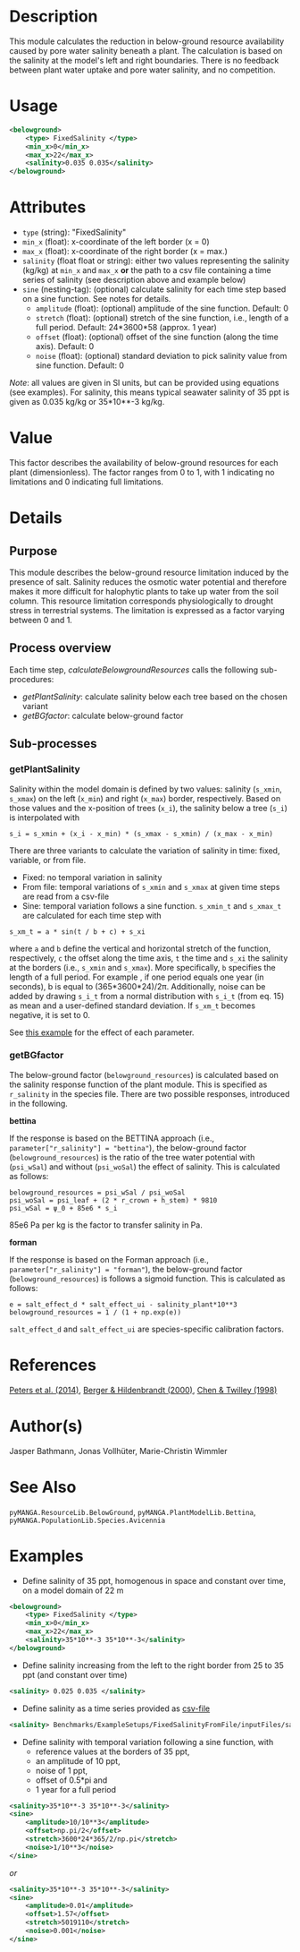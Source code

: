 # Description

This module calculates the reduction in below-ground resource availability caused by pore water salinity beneath a plant.
The calculation is based on the salinity at the model's left and right boundaries.
There is no feedback between plant water uptake and pore water salinity, and no competition.

# Usage

```xml
<belowground>
    <type> FixedSalinity </type>
    <min_x>0</min_x>
    <max_x>22</max_x>
    <salinity>0.035 0.035</salinity>
</belowground>
```

# Attributes

- ``type`` (string): "FixedSalinity"
- ``min_x`` (float): x-coordinate of the left border (x = 0)
- ``max_x`` (float): x-coordinate of the right border (x = max.)
- ``salinity`` (float float or string): either two values representing the salinity (kg/kg) at ``min_x`` and ``max_x`` <strong>or</strong> the path to a csv file containing a time series of salinity (see description above and 
        example below)
- ``sine`` (nesting-tag): (optional) calculate salinity for each time step based on a sine function. See notes for details.
  - ``amplitude`` (float): (optional) amplitude of the sine function. Default: 0
  - ``stretch`` (float): (optional) stretch of the sine function, i.e., length of a full period. Default: 24\*3600\*58 (approx. 1 year)
  - ``offset`` (float): (optional) offset of the sine function (along the time axis). Default: 0
  - ``noise`` (float): (optional) standard deviation to pick salinity value from sine function. Default: 0

*Note*: all values are given in SI units, but can be provided using equations (see examples).
For salinity, this means typical seawater salinity of 35 ppt is given as 0.035 kg/kg or 35\*10\**-3 kg/kg.

# Value

This factor describes the availability of below-ground resources for each plant (dimensionless). 
The factor ranges from 0 to 1, with 1 indicating no limitations and 0 indicating full limitations.

# Details
## Purpose

This module describes the below-ground resource limitation induced by the presence of salt. 
Salinity reduces the osmotic water potential and therefore makes it more difficult for halophytic plants to take up water from the soil column. 
This resource limitation corresponds physiologically to drought stress in terrestrial systems. 
The limitation is expressed as a factor varying between 0 and 1.

## Process overview

Each time step, *calculateBelowgroundResources* calls the following sub-procedures:
-	*getPlantSalinity*: calculate salinity below each tree based on the chosen variant
-	*getBGfactor*: calculate below-ground factor

## Sub-processes
### getPlantSalinity

Salinity within the model domain is defined by two values: salinity (``s_xmin``, ``s_xmax``) on the left (``x_min``) and right (``x_max``) border, respectively. 
Based on those values and the x-position of trees (``x_i``), the salinity below a tree (``s_i``) is interpolated with

```
s_i = s_xmin + (x_i - x_min) * (s_xmax - s_xmin) / (x_max - x_min)
```

There are three variants to calculate the variation of salinity in time: fixed, variable, or from file.  
 - Fixed: no temporal variation in salinity
 - From file: temporal variations of ``s_xmin`` and ``s_xmax`` at given time steps are read from a csv-file
 - Sine: temporal variation follows a sine function. ``s_xmin_t`` and ``s_xmax_t`` are calculated for each time step with

```
s_xm_t = a * sin(t / b + c) + s_xi
```
where ``a`` and ``b`` define the vertical and horizontal stretch of the function, respectively, ``c`` the offset along the time axis, ``t`` the time and ``s_xi`` the salinity at the borders (i.e., ``s_xmin`` and ``s_xmax``). 
More specifically, ``b`` specifies the length of a full period. 
For  example , if one period equals one year (in seconds), b is equal to (365\*3600\*24)/2π. 
Additionally, noise can be added by drawing ``s_i_t`` from a normal distribution with ``s_i_t`` (from eq. 15) as mean and a user-defined standard deviation.
If ``s_xm_t`` becomes negative, it is set to 0. 

See <a href="https://github.com/pymanga/sensitivity/blob/main/ResourceLib/BelowGround/Individual/FixedSalinity/sine.md" target="_blank">this example</a> for the effect of each parameter.       

### getBGfactor

The below-ground factor (``belowground_resources``) is calculated based on the salinity response function of the plant module.
This is specified as ``r_salinity`` in the species file.
There are two possible responses, introduced in the following.

**bettina**

If the response is based on the BETTINA approach (i.e., ``parameter["r_salinity"] = "bettina"``), the below-ground factor (``belowground_resources``) is the ratio of the tree water potential with (``psi_wSal``) and without (``psi_woSal``) the effect of salinity. 
This is calculated as follows:

```
belowground_resources = psi_wSal / psi_woSal 
psi_woSal = psi_leaf + (2 * r_crown + h_stem) * 9810
psi_wSal = ψ_0 + 85e6 * s_i
```

85e6 Pa per kg is the factor to transfer salinity in Pa.


**forman**

If the response is based on the Forman approach (i.e., ``parameter["r_salinity"] = "forman"``), the below-ground factor (``belowground_resources``) is follows a sigmoid function. 
This is calculated as follows:

```
e = salt_effect_d * salt_effect_ui - salinity_plant*10**3
belowground_resources = 1 / (1 + np.exp(e))
```

``salt_effect_d`` and ``salt_effect_ui`` are species-specific calibration factors.


# References

<a href="https://doi.org/10.1016/j.ecolmodel.2014.04.001" target="_blank">Peters et al. (2014)</a>,
<a href="https://doi.org/10.1016/S0304-3800(00)00298-2" target="_blank">Berger & Hildenbrandt (2000)</a>,
<a href="https://doi.org/10.1046/j.1365-2745.1998.00233.x" target="_blank">Chen & Twilley (1998)</a>


# Author(s)

Jasper Bathmann, Jonas Vollhüter, Marie-Christin Wimmler

# See Also

`pyMANGA.ResourceLib.BelowGround`, `pyMANGA.PlantModelLib.Bettina`, `pyMANGA.PopulationLib.Species.Avicennia`

# Examples

- Define salinity of 35 ppt, homogenous in space and constant over time, on a model domain of 22 m

```xml
<belowground>
    <type> FixedSalinity </type>
    <min_x>0</min_x>
    <max_x>22</max_x>
    <salinity>35*10**-3 35*10**-3</salinity>
</belowground>
```

- Define salinity increasing from the left to the right border from 25 to 35 ppt (and constant over time)

```xml
<salinity> 0.025 0.035 </salinity>
```

- Define salinity as a time series provided as [csv-file](https://github.com/pymanga/pyMANGA/blob/master/Benchmarks/ExampleSetups/FixedSalinityFromFile/inputFiles/salinity_A.csv)

```xml
<salinity> Benchmarks/ExampleSetups/FixedSalinityFromFile/inputFiles/salinity_A.csv </salinity>
```

- Define salinity with temporal variation following a sine function, with 
  - reference values at the borders of 35 ppt, 
  - an amplitude of 10 ppt, 
  - noise of 1 ppt, 
  - offset of 0.5*pi and 
  - 1 year for a full period

```xml
<salinity>35*10**-3 35*10**-3</salinity>
<sine>
    <amplitude>10/10**3</amplitude>
    <offset>np.pi/2</offset>
    <stretch>3600*24*365/2/np.pi</stretch>
    <noise>1/10**3</noise>
</sine>
```
*or*
```xml
<salinity>35*10**-3 35*10**-3</salinity>
<sine>
    <amplitude>0.01</amplitude>
    <offset>1.57</offset>
    <stretch>5019110</stretch>
    <noise>0.001</noise>
</sine>
```
